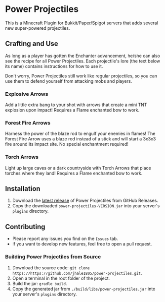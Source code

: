 # Power Projectiles
This is a Minecraft Plugin for Bukkit/Paper/Spigot servers that adds several new
super-powered projectiles.

## Crafting and Use
As long as a player has gotten the Enchanter advancement, he/she can also see 
the recipe for all Power Projectiles. Each projectile's lore (the text below its
name) contains instructions for how to use it.

Don't worry, Power Projectiles still work like regular projectiles, so you can
use them to defend yourself from attacking mobs and players.

### Explosive Arrows
Add a little extra bang to your shot with arrows that create a mini TNT explosion
upon impact! Requires a Flame enchanted bow to work.

### Forest Fire Arrows
Harness the power of the blaze rod to engulf your enemies in flames!
The Forest Fire Arrow uses a blaze rod instead of a stick and will start
a 3x3x3 fire around its impact site. No special enchantment required!

### Torch Arrows
Light up large caves or a dark countryside with Torch Arrows that place torches
where they land! Requires a Flame enchanted bow to work.

## Installation
1. Download the [latest release](https://github.com/jhale1805/power-projectiles/releases/) of Power Projectiles from GitHub Releases.
2. Copy the downloaded `power-projectiles-VERSION.jar` into your server's `plugins` directory.

## Contributing
 * Please report any issues you find on the `Issues` tab.
 * If you want to develop new features, feel free to open a pull request.

### Building Power Projectiles from Source
1. Download the source code: `git clone https://https://github.com/jhale1805/power-projectiles.git`.
2. Open a terminal in the root folder of the project.
3. Build the jar: `gradle build`.
4. Copy the generated jar from `./build/libs/power-projectiles.jar` into your server's `plugins` directory.
